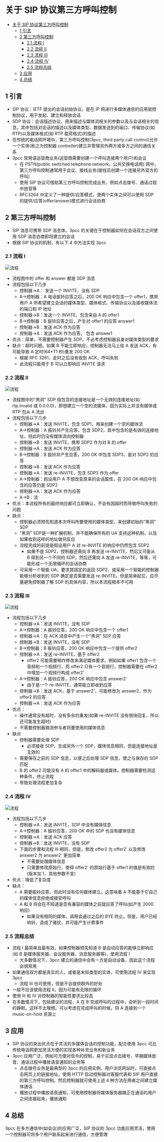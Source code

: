# 关于 SIP 协议第三方呼叫控制

- [关于 SIP 协议第三方呼叫控制](#%E5%85%B3%E4%BA%8E-sip-%E5%8D%8F%E8%AE%AE%E7%AC%AC%E4%B8%89%E6%96%B9%E5%91%BC%E5%8F%AB%E6%8E%A7%E5%88%B6)
  - [1 引言](#1-%E5%BC%95%E8%A8%80)
  - [2 第三方呼叫控制](#2-%E7%AC%AC%E4%B8%89%E6%96%B9%E5%91%BC%E5%8F%AB%E6%8E%A7%E5%88%B6)
    - [2.1 流程 I](#21-%E6%B5%81%E7%A8%8B-i)
    - [2.2 流程 II](#22-%E6%B5%81%E7%A8%8B-ii)
    - [2.3 流程 III](#23-%E6%B5%81%E7%A8%8B-iii)
    - [2.4 流程 IV](#24-%E6%B5%81%E7%A8%8B-iv)
    - [2.5 流程总结](#25-%E6%B5%81%E7%A8%8B%E6%80%BB%E7%BB%93)
  - [3 应用](#3-%E5%BA%94%E7%94%A8)
  - [4 总结](#4-%E6%80%BB%E7%BB%93)

## 1 引言

- SIP 协议：IETF 提出的会话初始协议，是在 IP 网进行多媒体通信的应用层控制协议，用于发起、建立和释放会话
- SDP 协议：会话描述协议，用来描述与媒体流相关的参数以及与会话相关的信息，其中包括对会话的描述以及媒体类型、数据发送到的端口、传输协议(如 RTP)以及媒体格式(如 RTP 载荷格式)的描述
- 在传统的电话网环境中，第三方呼叫控制(3pcc, third party call control)允许一个实体(称之为控制器 controller)建立并管理另外两方或多方之间的通信关系
- 3pcc 常用语运营商业务(运营商需要创建一个呼叫连接两个用户)和会议
  - 在 PSTN(public switched telephone network，公共交换电话网) 网中，第三方呼叫控制通常用于会议、接线业务(接线员创建一个连接另外双方的呼叫)
  - 使用 SIP 协议可借助第三方呼叫控制完成业务，例如点击拨号、通话过程中放音等
  - RFC3264 中定义了一种提供/应答模式，使两个实体之间可以使用 SDP 的提供/应答(offer/answer)模式进行会话协商

## 2 第三方呼叫控制

- SIP 消息可携带 SDP 消息体。3pcc 的关键在于控制器如何在会话双方之间使用 SDP 消息协商即将建立的会话
- 根据 SIP 协议的机制，有以下 4 中方法实现 3pcc

### 2.1 流程 I

![流程](process-1.jpeg)

- 流程图中的 offer 和 answer 都是 SDP 消息
- 流程包括以下几步
  - 控制器->A： 发送一个 INVITE，没有 SDP
  - A->控制器：A 电话振铃应答之后，200 OK 响应中包含一个 offer1，携带用户 A 所希望建立会话的媒体类型、媒体格式、传输协议以及接收媒体流的端口和 IP 地址
  - 控制器->B：发送一个 INVITE，包含来自 A 的 offer1
  - B->控制器：B 振铃应答之后，产生对 offer1 的应答 answer1
  - 控制器->B：发送 ACK 作为应答
  - 控制器->A：发送 ACK 作为应答， 包含 answer1
- 优点：简单，不需要控制器产生 SDP，不必考虑控制器自身对媒体类型的要求
- 缺点：超时问题。如果 B 不能立即响应，控制器无法马上给 A 发送 ACK，有可能导致 A 定时(64*T1 秒)重发 200 OK
  - 根据 RFC 3261，走时之后没有收到 ACK，呼叫失败
  - 此流程只能用于 B 可以立即响应 INVITE 请求

### 2.2 流程 II

![流程](process-2.jpeg)

- 流程图中的“黑洞” SDP 指包含的连接地址是一个无效的连接地址(如 rtp.invalid 或 0.0.0.0)，即想建立一个空的流媒体，因为实际上并没有媒体或 RTP 包从 A 流出
- 流程包括以下几步
  - 控制器->A：发送 INVITE，包含 SDP1，用来创建一个空的媒体流
  - A->控制器：A 振铃并产生应答，包含 SDP2，其中包含的是有效的连接地址，但此时仍没有媒体流向控制器
  - 控制器->B：发送 INVITE，携带 SDP2 作为对 B 的 offer
  - 控制器->A：发送 ACK 作为应答
  - B->控制器：B 振铃并产生应答，200 OK 中包含 SDP3，是对 SDP2 的应答
  - 控制器->B：发送 ACK 作为应答
  - 控制器->A：发送 re-INVITE，包含 SDP3 作为 offer
  - A->控制器：假设用户 A 不想改变原来的会话属性，在 200 OK 响应中包含的应答仍是 SDP2
  - 控制器->A：发送 ACK 作为应答
  - A->B：流
- 优点：本流程所有的最终响应都可立即确认，不会有因超时而导致呼叫失败的问题
- 缺点：
  - 控制器必须预先知道本次呼叫所要使用的媒体类型，来创建初始的“黑洞” SDP
  - “黑洞” SDP是一种扩展机制，并不能确保所有的 UA 支持这种机制，以及如果收到这样的地址做何反应
  - 流程完成的前提是假设用户 A 对 re-INVITE 的响应中仍然包含 SDP2
    - 如果不是 SDP2，控制器还需向 B 再发送 re-INVITE，然后又可能从 B 得到另一个不同的 SDP，然后还需向 A 发送 re-INVITE，等等，可能形成一个无限循环的会话协商
  - 可采用一个智能 UA，要求其固定的返回 SDP2，或采用一个智能的控制器能够分析收到的 SDP 确定是否需要发送 re-INVITE。但是简单起见，应尽量避免控制器了解 SDP 的具体内容，所以本流程根本不可用

### 2.3 流程 III

![流程](process-3.jpeg)

- 流程包括以下几步
  - 控制器->A：发送 INVITE，没有 SDP
  - A->控制器：A 振铃应答，200 OK 响应中包含一个 offer1
  - 控制器->A：在 ACK 消息中产生一个“黑洞” SDP 应答
  - 控制器->B：发送 INVITE，没有 SDP
  - B->控制器：B 振铃应答，200 OK 响应中包含一个提供 offer2
  - 控制器->A：发送 re-INVITE，基于 offer2
    - offer2 可能需要稍作修改来满足媒体要求。例如如果 offer1 包含一个音频和一个视频行，而 offer2 只有一个音频行，控制器需要在 offer2 中增加一个视频行构成 offer2'
  - A->控制器：A 振铃应答，200 OK 响应中包含 answer2'
    - 由于是一个 re-INVITE，通常能立即收到应答
  - 控制器->B：发送 ACK，基于 answer2'，可能修改为 answer2，作为 offer2 的应答
  - 控制器->A：发送 ACK 作为应答
- 优点：
  - 操作通常没有超时，没有多余的重发(如果 re-INVITE 没有很快回复，所以还可能发生超时)
  - 不需要控制器猜测参与者将要使用的媒体信息
- 缺点
  - 控制器需要处理 SDP
    - 必须接收 SDP，生成另外一个 SDP，媒体信息相同，但是连接地址是无效的
  - 需要保存之前的 SDP 信息，以便之后处理 SDP 信息，使之与保存的 SDP 匹配
  - B 的 offer2 可能没有 A 的 offer1 中的解码器或媒体。控制器需要检测这种条件，终止流程
  - 导致处理流程更加复杂

### 2.4 流程 IV

![流程](process-4.jpeg)

- 流程包括以下几步
  - 控制器->A：发送 INVITE，SDP 中没有媒体信息
  - A->控制器：A 振铃应答，200 OK 中的 SDP 也没有媒体信息
  - 控制器->A：发送 ACK 应答
  - 控制器->B：发送 INVITE，没有 SDP
  - 下面的步骤和流程 III 相同，但是，修改 offer2 为 offer2' 以及修改 answer2 为 answer2' 更加简单
    - 不需要处理媒体信息
    - 只需要修改原始行，使得 offer2' 的原始行基于 offer1 的值是有效的(版本加 1，其他参数不变)
- 优点：降低了复杂度
- 缺点：
  - A 需要振铃应答，但此时没有任何媒体建立。这意味着 A 不能基于它自己的媒体信息拒绝或接受呼叫
  - A 和 B 将会在不知道是否有兼容的媒体之前就应答了呼叫(如产生 2000 响应)
    - 如果没有相同的媒体，调用会通过之后的 BYE 终止。但是，用户已经响铃，造成了骚扰，并可能产生计费事件

### 2.5 流程总结

- 流程 I 最简单且最有效。如果控制器预先知道 B 是自动应答的能够立即响应(如 B 是媒体服务器、会议服务器、消息服务器等)，使用流程 I
  - 大多数情况下，3pcc 建立的通信中会有一方是自动设备，因此这个流程会很常用
- 如果通信双方都是真实的人，或者是未知类型的实体，可使用流程 IV 来实现 3pcc
  - 流程 III 也可使用，但是不会提供额外的好处
- 一般不应该使用流程 II，因为可能有无限的循环
- 使用 III 和 IV 对控制器的智能性要求比较高
- 在多数情况下，包括建议的流程，A 在 B 完成呼叫的过程中，会听到一段时间的静默。这样不太理想。可以考虑在完成呼叫的时候，将 A 连接到一个 music-on-hold 资源上

## 3 应用

- SIP 协议的突出优点在于灵活的多媒体会话的控制功能，配合使用 3pcc 可比传统电话网更加灵活方便的实现各种补充业务和新业务
- 3pcc 应用广泛，例如可方便对信令的控制，易于实现点击拨号、早期媒体放音、通话过程中播放语音通知的业务等
  - 点击拨号业务是最典型的 3pcc 的应用实例。用户浏览网站时，可直接点击网页上的链接地址，使用 HTTP 启动控制器对客服代表和 SIP 用户直接的第三方呼叫控制。然后控制器就可使用上述 4 种方法在两者之间建立媒体通话
  - 播放过程中播放语音通知，可使用控制器将媒体服务器跟正在通话的用户之间连接起来，播放通知

## 4 总结

3pcc 在多方通信中(如会议)的应用广泛，SIP 协议的 3pcc 功能应用灵活，使用一个控制器可将多个用户联系起来进行通信，方便管理
